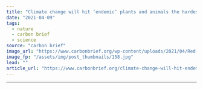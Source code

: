 ```yaml
---
title: "Climate change will hit ‘endemic’ plants and animals the hardest, study warns"
date: "2021-04-09"
tags: 
  - nature
  - carbon brief
  - science
source: "carbon brief"
image_url: "https://www.carbonbrief.org/wp-content/uploads/2021/04/Red-ruffed-lemur-in-Masoala-National-Park-Madagascar-583x372.jpg"
image_fp: "/assets/img/post_thumbnails/158.jpg"
lead: ""
article_url: "https://www.carbonbrief.org/climate-change-will-hit-endemic-plants-and-animals-the-hardest-study-warns"
---
```


---
